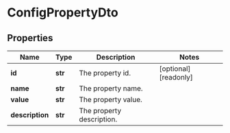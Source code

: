 # ConfigPropertyDto

## Properties
| Name | Type | Description | Notes |
| ------------ | ------------- | ------------- | ------------- |
| **id** | **str** | The property id. | [optional] [readonly]  |
| **name** | **str** | The property name. |  |
| **value** | **str** | The property value. |  |
| **description** | **str** | The property description. |  |



